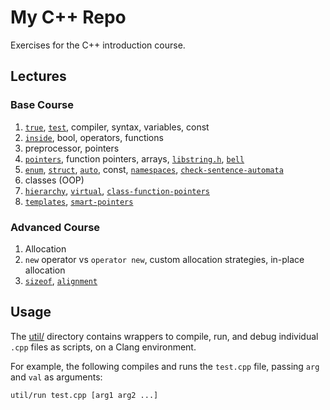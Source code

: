 # My C++ Repo

Exercises for the C++ introduction course.


## Lectures

### Base Course

1. [`true`](base/true.cpp), [`test`](base/test.cpp), compiler, syntax, variables, const
2. [`inside`](base/inside.cpp), bool, operators, functions
3. preprocessor, pointers
4. [`pointers`](base/pointers.cpp), function pointers, arrays, [`libstring.h`](base/libstring.h), [`bell`](base/bell.cpp)
5. [`enum`](base/enum.cpp),
  [`struct`](base/struct.cpp),
  [`auto`](base/auto.cpp),
  const,
  [`namespaces`](base/namespaces.cpp),
  [`check-sentence-automata`](base/check-sentence.cpp)
6. classes (OOP)
7. [`hierarchy`](base/hierarchy.cpp), [`virtual`](base/virtual.cpp), [`class-function-pointers`](base/class-function-pointers.cpp)
8. [`templates`](base/templates.cpp), [`smart-pointers`](base/smart-ptr.cpp)

### Advanced Course

1. Allocation
2. `new` operator vs `operator new`, custom allocation strategies, in-place allocation
3. [`sizeof`](advanced/sizeof.cpp), [`alignment`](advanced/alignment.cpp)

## Usage

The [util/](util) directory contains wrappers to compile, run, and debug individual `.cpp` files as scripts, on a Clang environment.

For example,
the following compiles and runs the `test.cpp` file, passing `arg` and `val` as arguments:

```sh
util/run test.cpp [arg1 arg2 ...]
```
